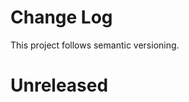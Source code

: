 # Change Log

This project follows semantic versioning.

<html>
  <head>
  
  </head>
  
  <body>
    <h1 color=#51a2ff>Unreleased</h1>
  </body>
</html>

